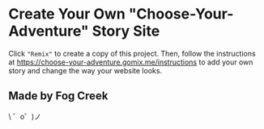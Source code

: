Create Your Own "Choose-Your-Adventure" Story Site
============================

Click `"Remix"` to create a copy of this project.  Then, follow the instructions at https://choose-your-adventure.gomix.me/instructions to add your own story and change the way your website looks.


Made by Fog Creek
-----------------

\ ゜o゜)ノ
